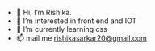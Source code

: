 - 👋 Hi, I’m Rishika.
- 👀 I’m interested in front end and IOT
- 🌱 I’m currently learning css
- 📫 mail me rishikasarkar20@gmail.com

<!---
20rishika/20rishika is a ✨ special ✨ repository because its `README.md` (this file) appears on your GitHub profile.
You can click the Preview link to take a look at your changes.
--->
